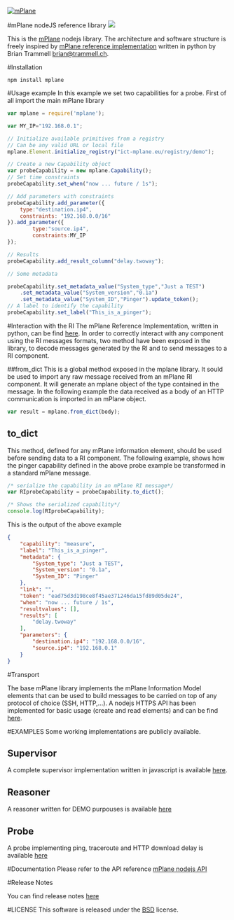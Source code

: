 [![mPlane](http://www.ict-mplane.eu/sites/default/files//public/mplane_final_256x_0.png)](http://www.ict-mplane.eu/)

#mPlane nodeJS reference library 
[![](https://travis-ci.org/finvernizzi/mplane.svg)](https://travis-ci.org/finvernizzi/mplane)


This is the [mPlane](http://www.ict-mplane.eu/) nodejs library. 
The architecture and software structure is freely inspired by [mPlane reference implementation](http://fp7mplane.github.io/protocol-ri/) written in python by Brian Trammell <brian@trammell.ch>.


#Installation

`npm install mplane`

#Usage example
In this example we set two capabilities for a probe. First of all import the main mPlane library

```javascript
var mplane = require('mplane');

var MY_IP="192.168.0.1";

// Initialize available primitives from a registry
// Can be any valid URL or local file
mplane.Element.initialize_registry("ict-mplane.eu/registry/demo");

// Create a new Capability object
var probeCapability = new mplane.Capability();
// Set time constraints
probeCapability.set_when("now ... future / 1s");

// Add parameters with constraints
probeCapability.add_parameter({
    type:"destination.ip4",
    constraints: "192.168.0.0/16"
}).add_parameter({
        type:"source.ip4",
        constraints:MY_IP
});

// Results
probeCapability.add_result_column("delay.twoway");

// Some metadata

probeCapability.set_metadata_value("System_type","Just a TEST")
    .set_metadata_value("System_version","0.1a")
    .set_metadata_value("System_ID","Pinger").update_token();
// A label to identify the capability
probeCapability.set_label("This_is_a_pinger");


```

#Interaction with the RI
The mPlane Reference Implementation, written in python, can be find [here](http://fp7mplane.github.io/protocol-ri/).
In order to correctly interact with any component using the RI messages formats, two method have been exposed in the library, to decode messages generated by the RI and to send messages to a RI component.

##from_dict
This is a global method exposed in the mplane library. It sould be used to import any raw message received from an mPlane RI component.
It will generate an mplane object of the type contained in the message.
In the following example the data received as a body of an HTTP communication is imported in an mPlane object.

```javascript
var result = mplane.from_dict(body);
```

## to_dict
This method, defined for any mPlane information element, should be used before sending data to a RI component.
The following example, shows how the pinger capability defined in the above probe example be transformed in a standard mPlane message. 

```javascript
/* serialize the capability in an mPlane RI message*/
var RIprobeCapability = probeCapability.to_dict();

/* Shows the serialized capability*/
console.log(RIprobeCapability);
```

This is the output of the above example

```json
{
    "capability": "measure",
    "label": "This_is_a_pinger",
    "metadata": {
        "System_type": "Just a TEST",
        "System_version": "0.1a",
        "System_ID": "Pinger"
    },
    "link": "",
    "token": "ead75d3d198ce8f45ae371246da15fd89d05de24",
    "when": "now ... future / 1s",
    "resultvalues": [],
    "results": [
        "delay.twoway"
    ],
    "parameters": {
        "destination.ip4": "192.168.0.0/16",
        "source.ip4": "192.168.0.1"
    }
}
```


#Transport

The base mPlane library implements the mPlane Information Model elements that can be used to build messages to be carried on top of any protocol of choice (SSH, HTTP,...).
A nodejs HTTPS API has been implemented for basic usage (create and read elements) and can be find [here](https://github.com/finvernizzi/mplane_http_transport.git).

#EXAMPLES
Some working implementations are publicly available. 

## Supervisor
A complete supervisor implementation written in javascript is available [here](https://github.com/finvernizzi/supervisor).


## Reasoner
A reasoner written for DEMO purpouses is available [here](https://github.com/finvernizzi/reasoner)

## Probe
A probe implementing ping, traceroute and HTTP download delay is available [here](https://github.com/finvernizzi/mplane_probe)

#Documentation
Please refer to the API reference [mPlane nodejs API](http://finvernizzi.github.io/mplane/)

#Release Notes

You can find release notes [here](https://github.com/finvernizzi/mplane/blob/master/release_notes.md)

#LICENSE
This software is released under the [BSD](https://en.wikipedia.org/wiki/BSD_licenses#2-clause_license_.28.22Simplified_BSD_License.22_or_.22FreeBSD_License.22.29) license.

